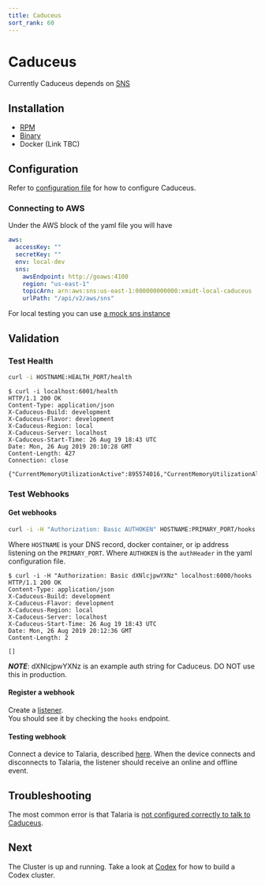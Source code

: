 ```yaml
---
title: Caduceus
sort_rank: 60
---
```


# Caduceus
Currently Caduceus depends on [SNS](https://aws.amazon.com/sns/getting-started/)

## Installation
-   [RPM](https://xmidt.io/download/#caduceus)
-   [Binary](https://xmidt.io/download/#caduceus)
-   Docker (Link TBC)

## Configuration
Refer to [configuration file](https://github.com/xmidt-org/caduceus/blob/master/caduceus.yaml)
for how to configure Caduceus.

### Connecting to AWS
Under the AWS block of the yaml file you will have

```yaml
aws:
  accessKey: ""
  secretKey: ""
  env: local-dev
  sns:
    awsEndpoint: http://goaws:4100
    region: "us-east-1"
    topicArn: arn:aws:sns:us-east-1:000000000000:xmidt-local-caduceus
    urlPath: "/api/v2/aws/sns"
```
For local testing you can use [a mock sns instance](https://github.com/p4tin/goaws)

## Validation
### Test Health
```bash
curl -i HOSTNAME:HEALTH_PORT/health
```

```
$ curl -i localhost:6001/health
HTTP/1.1 200 OK
Content-Type: application/json
X-Caduceus-Build: development
X-Caduceus-Flavor: development
X-Caduceus-Region: local
X-Caduceus-Server: localhost
X-Caduceus-Start-Time: 26 Aug 19 18:43 UTC
Date: Mon, 26 Aug 2019 20:10:28 GMT
Content-Length: 427
Connection: close

{"CurrentMemoryUtilizationActive":895574016,"CurrentMemoryUtilizationAlloc":3190504,"CurrentMemoryUtilizationHeapSys":66224128,"MaxMemoryUtilizationActive":946352128,"MaxMemoryUtilizationAlloc":3908816,"MaxMemoryUtilizationHeapSys":66420736,"PayloadsOverHundred":0,"PayloadsOverTenThousand":0,"PayloadsOverThousand":0,"PayloadsOverZero":0,"TotalRequestsDenied":0,"TotalRequestsReceived":0,"TotalRequestsSuccessfullyServiced":0}
```


### Test Webhooks

#### Get webhooks
```bash
curl -i -H "Authorization: Basic AUTHOKEN" HOSTNAME:PRIMARY_PORT/hooks
```
Where `HOSTNAME` is your DNS record, docker container, or ip address listening on the
`PRIMARY_PORT`. Where `AUTHOKEN` is the `authHeader` in the yaml configuration file.


```
$ curl -i -H "Authorization: Basic dXNlcjpwYXNz" localhost:6000/hooks
HTTP/1.1 200 OK
Content-Type: application/json
X-Caduceus-Build: development
X-Caduceus-Flavor: development
X-Caduceus-Region: local
X-Caduceus-Server: localhost
X-Caduceus-Start-Time: 26 Aug 19 18:43 UTC
Date: Mon, 26 Aug 2019 20:12:36 GMT
Content-Length: 2

[]
```
_**NOTE**_: dXNlcjpwYXNz is an example auth string for Caduceus. DO NOT use
this in production.

#### Register a webhook
Create a [listener](https://github.com/xmidt-org/wrp-listener/blob/master/examples/configurableListener).  
You should see it by checking the `hooks` endpoint.


#### Testing webhook
Connect a device to Talaria, described [here](/docs/operating/getting_started/talaria/#test-device-connection).
When the device connects and disconnects to Talaria, the listener should receive an online and offline event.


## Troubleshooting
The most common error is that Talaria is [not configured correctly to talk to Caduceus](/docs/operating/troubleshooting/#event-errors).


## Next
The Cluster is up and running. Take a look at [Codex](/docs/codex/overview/) for how to build
a Codex cluster.
